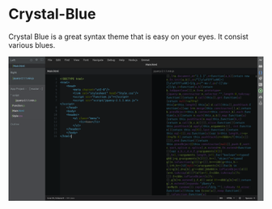 Crystal-Blue
============

Crystal Blue is a great syntax theme that is easy on your eyes. It consist various blues. 

![Screen Shot](Crystal.png)